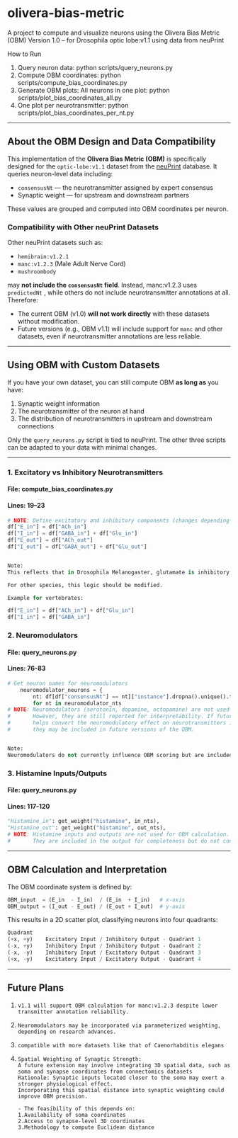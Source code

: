 # olivera-bias-metric
A project to compute and visualize neurons using the Olivera Bias Metric (OBM) Version 1.0 – for Drosophila optic lobe:v1.1 using data from neuPrint


How to Run
1. Query neuron data:
python scripts/query_neurons.py
2. Compute OBM coordinates:
python scripts/compute_bias_coordinates.py
3. Generate OBM plots:
All neurons in one plot:
python scripts/plot_bias_coordinates_all.py
4. One plot per neurotransmitter:
python scripts/plot_bias_coordinates_per_nt.py

---

## About the OBM Design and Data Compatibility

This implementation of the **Olivera Bias Metric (OBM)** is specifically designed for the `optic-lobe:v1.1` dataset from the [neuPrint](https://neuprint.janelia.org) database. It queries neuron-level data including:

- `consensusNt` — the neurotransmitter assigned by expert consensus
- Synaptic weight — for upstream and downstream partners

These values are grouped and computed into OBM coordinates per neuron.

### Compatibility with Other neuPrint Datasets

Other neuPrint datasets such as:

- `hemibrain:v1.2.1`
- `manc:v1.2.3` (Male Adult Nerve Cord)
- `mushroombody`

may **not include the `consensusNt` field**. Instead, manc:v1.2.3 uses `predictedNt` , while others do not include neurotransmitter annotations at all. Therefore:

- The current OBM (v1.0) **will not work directly** with these datasets without modification.
- Future versions (e.g., OBM v1.1) will include support for `manc` and other datasets, even if neurotransmitter annotations are less reliable.

---

## Using OBM with Custom Datasets

If you have your own dataset, you can still compute OBM **as long as** you have:

1. Synaptic weight information
2. The neurotransmitter of the neuron at hand
3. The distribution of neurotransmitters in upstream and downstream connections

Only the `query_neurons.py` script is tied to neuPrint. The other three scripts can be adapted to your data with minimal changes.

---
### 1. Excitatory vs Inhibitory Neurotransmitters

#### File: compute_bias_coordinates.py  
#### Lines: 19–23
```python
# NOTE: Define excitatory and inhibitory components (changes depending on species)
df["E_in"] = df["ACh_in"]
df["I_in"] = df["GABA_in"] + df["Glu_in"]
df["E_out"] = df["ACh_out"]
df["I_out"] = df["GABA_out"] + df["Glu_out"]


Note:
This reflects that in Drosophila Melanogaster, glutamate is inhibitory, acting through GluCl (glutamate-gated chloride channels), which produce inhibitory postsynaptic potentials. In contrast, vertebrate glutamate is typically excitatory via AMPA/NMDA receptors.

For other species, this logic should be modified.

Example for vertebrates:

df["E_in"] = df["ACh_in"] + df["Glu_in"]
df["I_in"] = df["GABA_in"]
```

### 2. Neuromodulators

#### File: query_neurons.py  
#### Lines: 76-83
```python
# Get neuron names for neuromodulators
    neuromodulator_neurons = {
        nt: df[df["consensusNt"] == nt]["instance"].dropna().unique().tolist()
        for nt in neuromodulator_nts
# NOTE: Neuromodulators (serotonin, dopamine, octopamine) are not used in OBM.
#       However, they are still reported for interpretability. If future research
#       helps convert the neuromodulatory effect on neurotransmitters into numerical values,
#       they may be included in future versions of the OBM.


Note:
Neuromodulators do not currently influence OBM scoring but are included in the output for potential interpretability and future use.
```


### 3. Histamine Inputs/Outputs

#### File: query_neurons.py  
#### Lines: 117-120
```python
"Histamine_in": get_weight("histamine", in_nts),
"Histamine_out": get_weight("histamine", out_nts),
# NOTE: Histamine inputs and outputs are not used for OBM calculation.
#       They are included in the output for completeness but do not contribute to OBM metrics.

```
  ---
    
## OBM Calculation and Interpretation
The OBM coordinate system is defined by:

```python
OBM_input  = (E_in  - I_in)  / (E_in  + I_in)   # x-axis
OBM_output = (I_out - E_out) / (E_out + I_out)  # y-axis
```
This results in a 2D scatter plot, classifying neurons into four quadrants:
```python
Quadrant	
(+x, +y)	Excitatory Input / Inhibitory Output - Quadrant 1
(-x, +y)	Inhibitory Input / Inhibitory Output - Quadrant 2
(-x, -y)	Inhibitory Input / Excitatory Output - Quadrant 3
(+x, -y)	Excitatory Input / Excitatory Output - Quadrant 4
```
---

## Future Plans
  
1. ``v1.1 will support OBM calculation for manc:v1.2.3 despite lower transmitter annotation reliability.``  

2. ``Neuromodulators may be incorporated via parameterized weighting, depending on research advances.``   

3. ``compatible with more datasets like that of Caenorhabditis elegans``

4. ``` 
   Spatial Weighting of Synaptic Strength:
   A future extension may involve integrating 3D spatial data, such as soma and synapse coordinates from connectomics datasets
   Rationale: Synaptic inputs located closer to the soma may exert a stronger physiological effect.
   Incorporating this spatial distance into synaptic weighting could improve OBM precision.
   
   - The feasibility of this depends on:
   1.Availability of soma coordinates
   2.Access to synapse-level 3D coordinates
   3.Methodology to compute Euclidean distance
